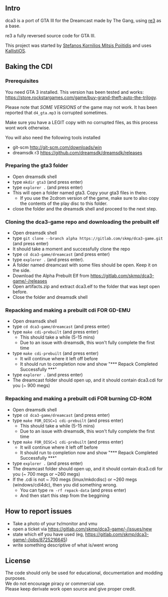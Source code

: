 ## Intro

dca3 is a port of GTA III for the Dreamcast made by The Gang, using [re3](https://github.com/halpz/re3/tree/master/) as a base.

re3 a fully reversed source code for GTA III.

This project was started by [Stefanos Kornilios Mitsis Poiitidis](https://x.com/poiitidis) and uses [KallistiOS](https://kos-docs.dreamcast.wiki/).

## Baking the CDI
### Prerequisites
You need GTA 3 installed. This version has been tested and works:  https://store.rockstargames.com/game/buy-grand-theft-auto-the-trilogy.

Please note that *SOME VERSIONS* of the game may not work. It has been reported that `d4_gta.mp3` is corrupted sometimes.

Make sure you have a LEGIT copy with no corrupted files, as this process wont work otherwise.

You will also need the following tools installed
- git-scm http://git-scm.com/downloads/win
- dreamsdk r3 https://github.com/dreamsdk/dreamsdk/releases

### Preparing the gta3 folder
- Open dreamsdk shell
- type `mkdir gta3` (and press enter)
- type `explorer .` (and press enter)
- This will open a folder named gta3. Copy your gta3 files in there.
  - If you use the 2cdrom version of the game, make sure to also copy the contents of the play disc to this folder.
- close the folder and the dreamsdk shell and proceed to the next step.

### Cloning the dca3-game repo and downloading the prebuilt elf
- Open dreamsdk shell
- type `git clone --branch alpha https://gitlab.com/skmp/dca3-game.git` (and press enter)
- It should take a moment and successfully clone the repo
- type `cd dca3-game/dreamcast` (and press enter)
- type `explorer .` (and press enter).
- A folder named dreamcast with some files should be open. Keep it on the side.
- Download the Alpha Prebuilt Elf from https://gitlab.com/skmp/dca3-game/-/releases
- Open artifacts.zip and extract dca3.elf to the folder that was kept open before.
- Close the folder and dreamsdk shell

### Repacking and making a prebuilt cdi FOR GD-EMU
- Open dreamsdk shell
- type `cd dca3-game/dreamcast` (and press enter)
- type `make cdi-prebuilt` (and press enter)
  - This should take a while (5-15 mins)
  - Due to an issue with dreamsdk, this won't fully complete the first time
- type `make cdi-prebuilt` (and press enter)
  - It will continue where it left off before
  - It should run to completion now and show "*** Repack Completed Successfully ***"
- type `explorer .` (and press enter)
- The dreamcast folder should open up, and it should contain dca3.cdi for you (~ 900 megs)

### Repacking and making a prebuilt cdi FOR burning CD-ROM
- Open dreamsdk shell
- type `cd dca3-game/dreamcast` (and press enter)
- type `make FOR_DISC=1 cdi-prebuilt` (and press enter)
  - This should take a while (5-15 mins)
  - Due to an issue with dreamsdk, this won't fully complete the first time
- type `make FOR_DISC=1 cdi-prebuilt` (and press enter)
  - It will continue where it left off before
  - It should run to completion now and show "*** Repack Completed Successfully ***"
- type `explorer .` (and press enter)
- The dreamcast folder should open up, and it should contain dca3.cdi for you (~ 700 megs or ~260 megs)
- If the .cdi is not ~ 700 megs (linux/mkdcdisc) or ~260 megs (windows/cdi4dc), then you did something wrong.
  - You can type `rm -rf repack-data` (and press enter)
  - And then start this step from the beggining


## How to report issues
- Take a photo of your tv/monitor and vmu
- open a ticket via https://gitlab.com/skmp/dca3-game/-/issues/new
- state which elf you have used (eg, https://gitlab.com/skmp/dca3-game/-/jobs/8725216645)
- write something descriptive of what is/went wrong

## License

The code should only be used for educational, documentation and modding purposes.\
We do not encourage piracy or commercial use.\
Please keep derivate work open source and give proper credit.